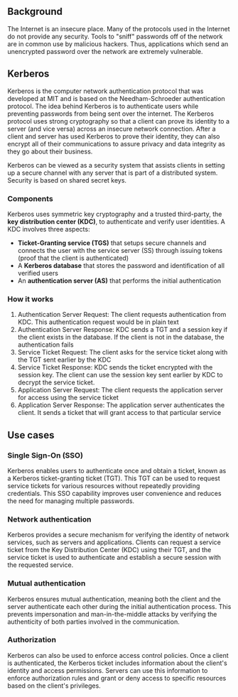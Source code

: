 ## Background

The Internet is an insecure place. Many of the protocols used in the Internet do not provide any security. Tools to "sniff" passwords off of the network are in common use by malicious hackers. Thus, applications which send an unencrypted password over the network are extremely vulnerable.

## Kerberos

Kerberos is the computer network authentication protocol that was developed at MIT and is based on the Needham-Schroeder authentication protocol. The idea behind Kerberos is to authenticate users while preventing passwords from being sent over the internet. The Kerberos protocol uses strong cryptography so that a client can prove its identity to a server (and vice versa) across an insecure network connection. After a client and server has used Kerberos to prove their identity, they can also encrypt all of their communications to assure privacy and data integrity as they go about their business.

Kerberos can be viewed as a security system that assists clients in setting up a secure channel with any server that is part of a distributed system. Security is based on shared secret keys.

### Components

Kerberos uses symmetric key cryptography and a trusted third-party, the **key distribution center (KDC)**, to authenticate and verify user identities. A KDC involves three aspects:

- **Ticket-Granting service (TGS)** that setups secure channels and connects the user with the service server (SS) through issuing tokens (proof that the client is authenticated)
- A **Kerberos database** that stores the password and identification of all verified users
- An **authentication server (AS)** that performs the initial authentication

### How it works

1. Authentication Server Request: The client requests authentication from KDC. This authentication request would be in plain text
2. Authentication Server Response: KDC sends a TGT and a session key if the client exists in the database. If the client is not in the database, the authentication fails
3. Service Ticket Request: The client asks for the service ticket along with the TGT sent earlier by the KDC
4. Service Ticket Response: KDC sends the ticket encrypted with the session key. The client can use the session key sent earlier by KDC to decrypt the service ticket.
5. Application Server Request: The client requests the application server for access using the service ticket
6. Application Server Response: The application server authenticates the client. It sends a ticket that will grant access to that particular service

## Use cases

### Single Sign-On (SSO)

Kerberos enables users to authenticate once and obtain a ticket, known as a Kerberos ticket-granting ticket (TGT). This TGT can be used to request service tickets for various resources without repeatedly providing credentials. This SSO capability improves user convenience and reduces the need for managing multiple passwords.

### Network authentication

Kerberos provides a secure mechanism for verifying the identity of network services, such as servers and applications. Clients can request a service ticket from the Key Distribution Center (KDC) using their TGT, and the service ticket is used to authenticate and establish a secure session with the requested service.

### Mutual authentication

Kerberos ensures mutual authentication, meaning both the client and the server authenticate each other during the initial authentication process. This prevents impersonation and man-in-the-middle attacks by verifying the authenticity of both parties involved in the communication.

### Authorization

Kerberos can also be used to enforce access control policies. Once a client is authenticated, the Kerberos ticket includes information about the client's identity and access permissions. Servers can use this information to enforce authorization rules and grant or deny access to specific resources based on the client's privileges.
